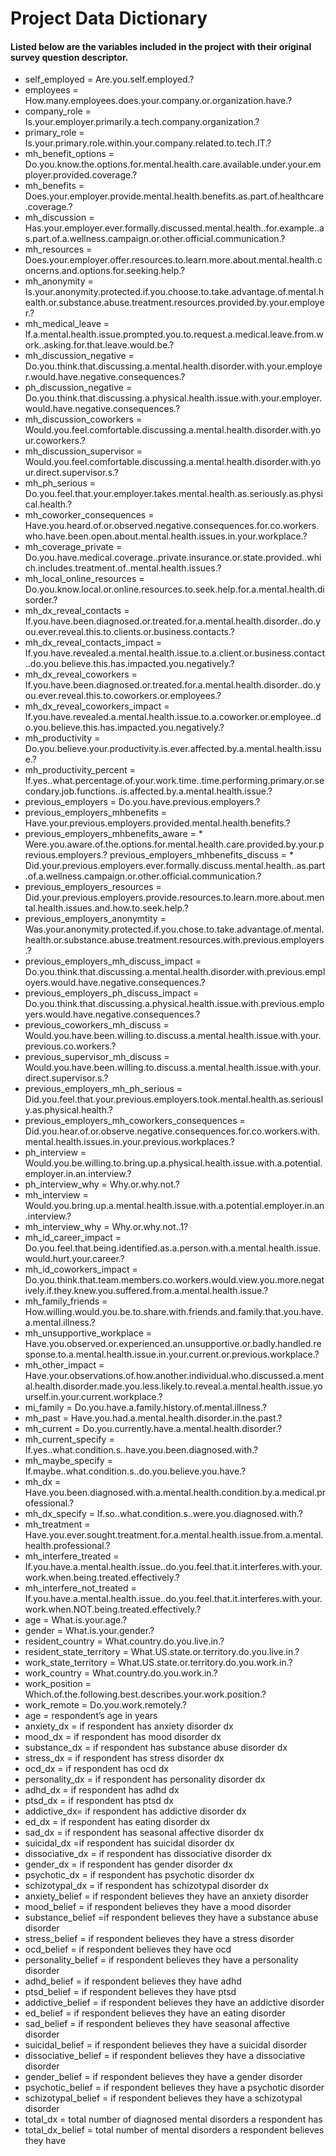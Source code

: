 Project Data Dictionary
================

#### Listed below are the variables included in the project with their original survey question descriptor.

  - self\_employed = Are.you.self.employed.?
  - employees =
    How.many.employees.does.your.company.or.organization.have.?
  - company\_role =
    Is.your.employer.primarily.a.tech.company.organization.?
  - primary\_role =
    Is.your.primary.role.within.your.company.related.to.tech.IT.?
  - mh\_benefit\_options =
    Do.you.know.the.options.for.mental.health.care.available.under.your.employer.provided.coverage.?
  - mh\_benefits =
    Does.your.employer.provide.mental.health.benefits.as.part.of.healthcare.coverage.?
  - mh\_discussion =
    Has.your.employer.ever.formally.discussed.mental.health..for.example..as.part.of.a.wellness.campaign.or.other.official.communication.?
  - mh\_resources =
    Does.your.employer.offer.resources.to.learn.more.about.mental.health.concerns.and.options.for.seeking.help.?
  - mh\_anonymity =
    Is.your.anonymity.protected.if.you.choose.to.take.advantage.of.mental.health.or.substance.abuse.treatment.resources.provided.by.your.employer.?
  - mh\_medical\_leave =
    If.a.mental.health.issue.prompted.you.to.request.a.medical.leave.from.work..asking.for.that.leave.would.be.?
  - mh\_discussion\_negative =
    Do.you.think.that.discussing.a.mental.health.disorder.with.your.employer.would.have.negative.consequences.?
  - ph\_discussion\_negative =
    Do.you.think.that.discussing.a.physical.health.issue.with.your.employer.would.have.negative.consequences.?
  - mh\_discussion\_coworkers =
    Would.you.feel.comfortable.discussing.a.mental.health.disorder.with.your.coworkers.?
  - mh\_discussion\_supervisor =
    Would.you.feel.comfortable.discussing.a.mental.health.disorder.with.your.direct.supervisor.s.?
  - mh\_ph\_serious =
    Do.you.feel.that.your.employer.takes.mental.health.as.seriously.as.physical.health.?
  - mh\_coworker\_consequences =
    Have.you.heard.of.or.observed.negative.consequences.for.co.workers.who.have.been.open.about.mental.health.issues.in.your.workplace.?
  - mh\_coverage\_private =
    Do.you.have.medical.coverage..private.insurance.or.state.provided..which.includes.treatment.of..mental.health.issues.?
  - mh\_local\_online\_resources =
    Do.you.know.local.or.online.resources.to.seek.help.for.a.mental.health.disorder.?
  - mh\_dx\_reveal\_contacts =
    If.you.have.been.diagnosed.or.treated.for.a.mental.health.disorder..do.you.ever.reveal.this.to.clients.or.business.contacts.?
  - mh\_dx\_reveal\_contacts\_impact =
    If.you.have.revealed.a.mental.health.issue.to.a.client.or.business.contact..do.you.believe.this.has.impacted.you.negatively.?
  - mh\_dx\_reveal\_coworkers =
    If.you.have.been.diagnosed.or.treated.for.a.mental.health.disorder..do.you.ever.reveal.this.to.coworkers.or.employees.?
  - mh\_dx\_reveal\_coworkers\_impact =
    If.you.have.revealed.a.mental.health.issue.to.a.coworker.or.employee..do.you.believe.this.has.impacted.you.negatively.?
  - mh\_productivity =
    Do.you.believe.your.productivity.is.ever.affected.by.a.mental.health.issue.?
  - mh\_productivity\_percent =
    If.yes..what.percentage.of.your.work.time..time.performing.primary.or.secondary.job.functions..is.affected.by.a.mental.health.issue.?
  - previous\_employers = Do.you.have.previous.employers.?
  - previous\_employers\_mhbenefits =
    Have.your.previous.employers.provided.mental.health.benefits.?
  - previous\_employers\_mhbenefits\_aware = \*
    Were.you.aware.of.the.options.for.mental.health.care.provided.by.your.previous.employers.?
    previous\_employers\_mhbenefits\_discuss = \*
    Did.your.previous.employers.ever.formally.discuss.mental.health..as.part.of.a.wellness.campaign.or.other.official.communication.?
  - previous\_employers\_resources =
    Did.your.previous.employers.provide.resources.to.learn.more.about.mental.health.issues.and.how.to.seek.help.?
  - previous\_employers\_anonymtity =
    Was.your.anonymity.protected.if.you.chose.to.take.advantage.of.mental.health.or.substance.abuse.treatment.resources.with.previous.employers.?
  - previous\_employers\_mh\_discuss\_impact =
    Do.you.think.that.discussing.a.mental.health.disorder.with.previous.employers.would.have.negative.consequences.?
  - previous\_employers\_ph\_discuss\_impact =
    Do.you.think.that.discussing.a.physical.health.issue.with.previous.employers.would.have.negative.consequences.?
  - previous\_coworkers\_mh\_discuss =
    Would.you.have.been.willing.to.discuss.a.mental.health.issue.with.your.previous.co.workers.?
  - previous\_supervisor\_mh\_discuss =
    Would.you.have.been.willing.to.discuss.a.mental.health.issue.with.your.direct.supervisor.s.?
  - previous\_employers\_mh\_ph\_serious =
    Did.you.feel.that.your.previous.employers.took.mental.health.as.seriously.as.physical.health.?
  - previous\_employers\_mh\_coworkers\_consequences =
    Did.you.hear.of.or.observe.negative.consequences.for.co.workers.with.mental.health.issues.in.your.previous.workplaces.?
  - ph\_interview =
    Would.you.be.willing.to.bring.up.a.physical.health.issue.with.a.potential.employer.in.an.interview.?
  - ph\_interview\_why = Why.or.why.not.?
  - mh\_interview =
    Would.you.bring.up.a.mental.health.issue.with.a.potential.employer.in.an.interview.?
  - mh\_interview\_why = Why.or.why.not..1?
  - mh\_id\_career\_impact =
    Do.you.feel.that.being.identified.as.a.person.with.a.mental.health.issue.would.hurt.your.career.?
  - mh\_id\_coworkers\_impact =
    Do.you.think.that.team.members.co.workers.would.view.you.more.negatively.if.they.knew.you.suffered.from.a.mental.health.issue.?
  - mh\_family\_friends =
    How.willing.would.you.be.to.share.with.friends.and.family.that.you.have.a.mental.illness.?
  - mh\_unsupportive\_workplace =
    Have.you.observed.or.experienced.an.unsupportive.or.badly.handled.response.to.a.mental.health.issue.in.your.current.or.previous.workplace.?
  - mh\_other\_impact =
    Have.your.observations.of.how.another.individual.who.discussed.a.mental.health.disorder.made.you.less.likely.to.reveal.a.mental.health.issue.yourself.in.your.current.workplace.?
  - mi\_family = Do.you.have.a.family.history.of.mental.illness.?
  - mh\_past = Have.you.had.a.mental.health.disorder.in.the.past.?
  - mh\_current = Do.you.currently.have.a.mental.health.disorder.?
  - mh\_current\_specify =
    If.yes..what.condition.s..have.you.been.diagnosed.with.?
  - mh\_maybe\_specify =
    If.maybe..what.condition.s..do.you.believe.you.have.?
  - mh\_dx =
    Have.you.been.diagnosed.with.a.mental.health.condition.by.a.medical.professional.?
  - mh\_dx\_specify = If.so..what.condition.s..were.you.diagnosed.with.?
  - mh\_treatment =
    Have.you.ever.sought.treatment.for.a.mental.health.issue.from.a.mental.health.professional.?
  - mh\_interfere\_treated =
    If.you.have.a.mental.health.issue..do.you.feel.that.it.interferes.with.your.work.when.being.treated.effectively.?
  - mh\_interfere\_not\_treated =
    If.you.have.a.mental.health.issue..do.you.feel.that.it.interferes.with.your.work.when.NOT.being.treated.effectively.?
  - age = What.is.your.age.?
  - gender = What.is.your.gender.?
  - resident\_country = What.country.do.you.live.in.?
  - resident\_state\_territory =
    What.US.state.or.territory.do.you.live.in.?
  - work\_state\_territory = What.US.state.or.territory.do.you.work.in.?
  - work\_country = What.country.do.you.work.in.?
  - work\_position =
    Which.of.the.following.best.describes.your.work.position.?
  - work\_remote = Do.you.work.remotely.?
  - age = respondent’s age in years
  - anxiety\_dx = if respondent has anxiety disorder dx
  - mood\_dx = if respondent has mood disorder dx
  - substance\_dx = if respondent has substance abuse disorder dx
  - stress\_dx = if respondent has stress disorder dx
  - ocd\_dx = if respondent has ocd dx
  - personality\_dx = if respondent has personality disorder dx
  - adhd\_dx = if respondent has adhd dx  
  - ptsd\_dx = if respondent has ptsd dx  
  - addictive\_dx= if respondent has addictive disorder dx
  - ed\_dx = if respondent has eating disorder dx
  - sad\_dx = if respondent has seasonal affective disorder dx
  - suicidal\_dx =if respondent has suicidal disorder dx  
  - dissociative\_dx = if respondent has dissociative disorder dx  
  - gender\_dx = if respondent has gender disorder dx
  - psychotic\_dx = if respondent has psychotic disorder dx  
  - schizotypal\_dx = if respondent has schizotypal disorder dx  
  - anxiety\_belief = if respondent believes they have an anxiety
    disorder
  - mood\_belief = if respondent believes they have a mood disorder
  - substance\_belief =if respondent believes they have a substance
    abuse disorder
  - stress\_belief = if respondent believes they have a stress disorder
  - ocd\_belief = if respondent believes they have ocd
  - personality\_belief = if respondent believes they have a personality
    disorder  
  - adhd\_belief = if respondent believes they have adhd  
  - ptsd\_belief = if respondent believes they have ptsd  
  - addictive\_belief = if respondent believes they have an addictive
    disorder  
  - ed\_belief = if respondent believes they have an eating disorder  
  - sad\_belief = if respondent believes they have seasonal affective
    disorder  
  - suicidal\_belief = if respondent believes they have a suicidal
    disorder  
  - dissociative\_belief = if respondent believes they have a
    dissociative disorder  
  - gender\_belief = if respondent believes they have a gender
    disorder  
  - psychotic\_belief = if respondent believes they have a psychotic
    disorder  
  - schizotypal\_belief = if respondent believes they have a schizotypal
    disorder  
  - total\_dx = total number of diagnosed mental disorders a respondent
    has  
  - total\_dx\_belief = total number of mental disorders a respondent
    believes they have
